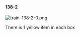 #### 138-2
![train-138-2-0.png](https://github.com/lil-lab/nlvr/raw/master/nlvr/train/images/70/train-138-2-0.png "train-138-2-0.png")

There is 1 yellow item in each box